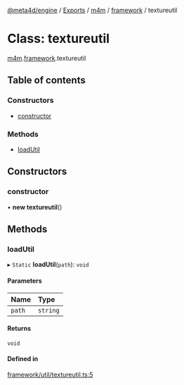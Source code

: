 [@meta4d/engine](../README.md) / [Exports](../modules.md) / [m4m](../modules/m4m.md) / [framework](../modules/m4m.framework.md) / textureutil

# Class: textureutil

[m4m](../modules/m4m.md).[framework](../modules/m4m.framework.md).textureutil

## Table of contents

### Constructors

- [constructor](m4m.framework.textureutil.md#constructor)

### Methods

- [loadUtil](m4m.framework.textureutil.md#loadutil)

## Constructors

### constructor

• **new textureutil**()

## Methods

### loadUtil

▸ `Static` **loadUtil**(`path`): `void`

#### Parameters

| Name | Type |
| :------ | :------ |
| `path` | `string` |

#### Returns

`void`

#### Defined in

[framework/util/textureutil.ts:5](https://github.com/meta4d-me/meta4d-engine/blob/cf6bfe6/src/framework/util/textureutil.ts#L5)
